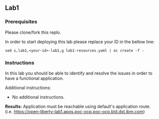 ## Lab1

### Prerequisites

Please clone/fork this replo.

In order to start deploying this lab please replace your ID in the bellow line:

```
sed s,lab1,<your-id>-lab1,g lab1-resources.yaml | oc create -f - 
```

### Instructions

In this lab you should be able to identify and resolve the issues in order to have a functional application.

Additional instructions:

- No additional instructions.

**Results:** Application must be reachable using default's application route. (i.e. https://open-liberty-lab1.apps.poc-ocp.poc-ocp.bld.dst.ibm.com)
